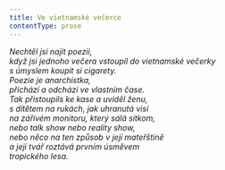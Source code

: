 ```yaml
---
title: Ve vietnamské večerce
contentType: prose
---
```


<section>

_Nechtěl jsi najít poezii,  
když jsi jednoho večera vstoupil do vietnamské večerky  
s úmyslem koupit si cigarety.  
Poezie je anarchistka,  
přichází a odchází ve vlastním čase.  
Tak přistoupils ke kase a uviděl ženu,  
s dítětem na rukách, jak uhranutá visí  
na zářivém monitoru, který sálá sitkom,  
nebo talk show nebo reality show,  
nebo něco na ten způsob v její mateřštině  
a její tvář roztává prvním úsměvem  
tropického lesa._

</section>
